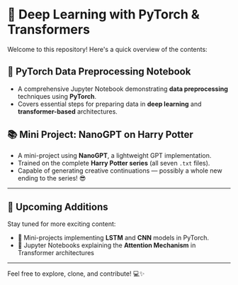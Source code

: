 # 🧠 Deep Learning with PyTorch & Transformers

Welcome to this repository! Here's a quick overview of the contents:

## 🔧 PyTorch Data Preprocessing Notebook
- A comprehensive Jupyter Notebook demonstrating **data preprocessing** techniques using **PyTorch**.
- Covers essential steps for preparing data in **deep learning** and **transformer-based** architectures.

## 📚 Mini Project: NanoGPT on Harry Potter
- A mini-project using **NanoGPT**, a lightweight GPT implementation.
- Trained on the complete **Harry Potter series** (all seven `.txt` files).
- Capable of generating creative continuations — possibly a whole new ending to the series! 😎

---

## 🚀 Upcoming Additions
Stay tuned for more exciting content:
- 🧬 Mini-projects implementing **LSTM** and **CNN** models in PyTorch.
- 📌 Jupyter Notebooks explaining the **Attention Mechanism** in Transformer architectures

---

Feel free to explore, clone, and contribute! 💻✨
